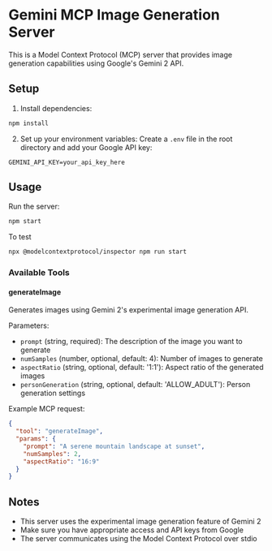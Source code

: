 # Gemini MCP Image Generation Server

This is a Model Context Protocol (MCP) server that provides image generation capabilities using Google's Gemini 2 API.

## Setup

1. Install dependencies:
```bash
npm install
```

2. Set up your environment variables:
Create a `.env` file in the root directory and add your Google API key:
```
GEMINI_API_KEY=your_api_key_here
```

## Usage

Run the server:
```bash
npm start
```

To test
```bash
npx @modelcontextprotocol/inspector npm run start
```

### Available Tools

#### generateImage

Generates images using Gemini 2's experimental image generation API.

Parameters:
- `prompt` (string, required): The description of the image you want to generate
- `numSamples` (number, optional, default: 4): Number of images to generate
- `aspectRatio` (string, optional, default: '1:1'): Aspect ratio of the generated images
- `personGeneration` (string, optional, default: 'ALLOW_ADULT'): Person generation settings

Example MCP request:
```json
{
  "tool": "generateImage",
  "params": {
    "prompt": "A serene mountain landscape at sunset",
    "numSamples": 2,
    "aspectRatio": "16:9"
  }
}
```

## Notes

- This server uses the experimental image generation feature of Gemini 2
- Make sure you have appropriate access and API keys from Google
- The server communicates using the Model Context Protocol over stdio 